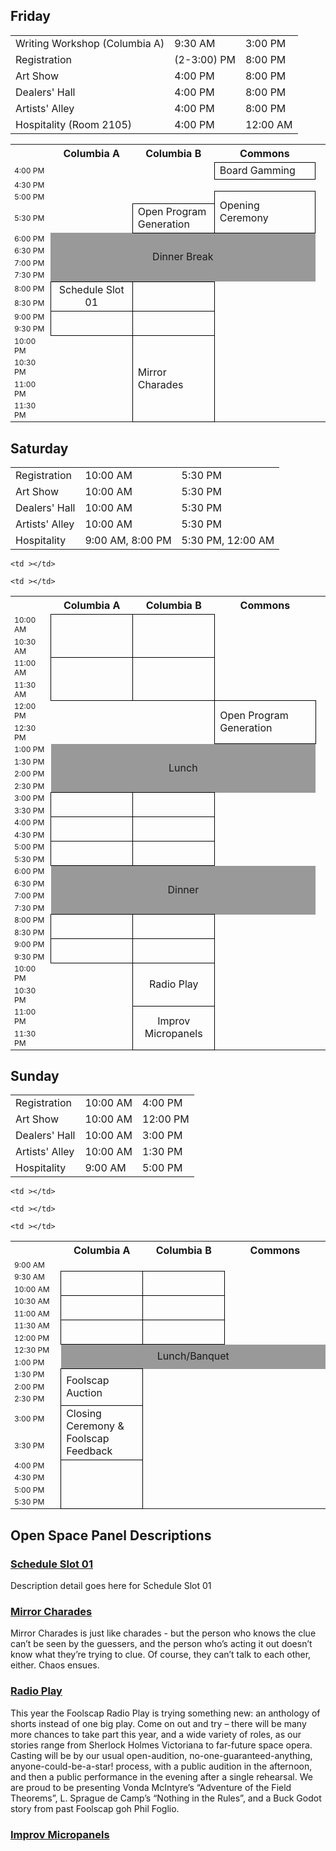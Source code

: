 <style>
.schedule .time { font-size: 75%;}
.schedule .planned {border: 1px solid black;}
.schedule .break {text-align: center; vertical-align: middle; background-color: #999;}
.schedule .openspace {text-align: center; border: 1px solid black;}
.schedule a {text-decoration: none}
</style>
<!--
 #schedule_XX anchors in the schedule blocks
#detail_XX ancors in the detail paragraphs
so you can navigate back and forth by selecting the titles
-->
## Friday
<table class="schedule">
  <tr>
    <td>Writing Workshop (Columbia A)
    <td>9:30 AM
    <td>3:00 PM
  </tr>
  <tr>
    <td>Registration
    <td>(2-3:00) PM
    <td>8:00 PM
  </tr>
  <tr>
    <td>Art Show
    <td>4:00 PM
    <td>8:00 PM
  </tr>
  <tr>
    <td>Dealers' Hall
    <td>4:00 PM
    <td>8:00 PM
  </tr>
  <tr>
    <td>Artists' Alley
    <td>4:00 PM
    <td>8:00 PM
  </tr>  
  <tr>
    <td>Hospitality (Room 2105)
    <td>4:00 PM
    <td>12:00 AM
  </tr>  
</table>

<table class="schedule">
  <tr>
	<th ></th>
	<th width="26%">Columbia A</th>
	<th width="26%">Columbia B</th>
	<th width="32%">Commons</th>
  </tr>
  <tr>
	<td class="time">4:00 PM</td>
	<td ></td>
	<td ></td>
	<td class="planned">Board Gamming</td>
  </tr>
  <tr>
	<td class="time">4:30 PM</td>
	<td ></td>
	<td ></td>

  </tr>
  <tr>
	<td class="time">5:00 PM</td>
	<td ></td>
	<td ></td>
	<td class="planned" rowspan="2">Opening Ceremony</td>                
  </tr>
  <tr>
	<td class="time">5:30 PM</td>
	<td ></td>
	<td class="planned" rowspan="1">Open Program Generation</td>        
	<td ></td>
  </tr>
  <tr>
	<td class="time">6:00 PM</td>
	<td class="break" colspan="3" rowspan="4">Dinner Break</td>
  </tr>
  <tr>
	<td class="time">6:30 PM</td>
  </tr>
  <tr>
	<td class="time">7:00 PM</td>
  </tr>
  <tr>
	<td class="time">7:30 PM</td>
  </tr>
  <tr>
    <td class="time">8:00 PM</td>
    	<td class="openspace" rowspan="2"><a id="schedule_01"></a><a href="#detail_01">Schedule Slot 01</a></td>
	<td class="openspace" rowspan="2"><a id="schedule_02"></a><a href="#detail_02"></a></td>
  </tr>
  <tr>
	<td class="time">8:30 PM</td>
  </tr>
  <tr>
    <td class="time">9:00 PM</td>
    <td class="openspace" rowspan="2"><a id="schedule_03"></a><a href="#detail_03"></a></td>
    <td class="openspace" rowspan="2"><a id="schedule_04"></a><a href="#detail_04"></a></td>

  </tr>
  <tr>
	<td class="time">9:30 PM</td>
  </tr>
  <tr>
    <td class="time">10:00 PM</td>
    <td class="" rowspan="4"><a id="schedule_05"></a><a href="#detail_05"></a></td>
    <td class="planned" rowspan="4"><a id="schedule_06"></a><a href="#detail_06">Mirror Charades</a></td>
    <td ></td>

  </tr>
  <tr>
	<td class="time">10:30 PM</td>
  </tr>
  <tr>
	<td class="time">11:00 PM</td>

  </tr>
  <tr>
	<td class="time">11:30 PM</td>
	<td ></td>
  </tr>
</table>

## Saturday
<table class="schedule">
  <tr>
    <td>Registration
    <td>10:00 AM
    <td>5:30 PM
  </tr>
  <tr>
    <td>Art Show
    <td>10:00 AM
    <td>5:30 PM      
  </tr>
  <tr>
    <td>Dealers' Hall
    <td>10:00 AM
    <td>5:30 PM
  </tr>
  <tr>
    <td>Artists' Alley
    <td>10:00 AM
    <td>5:30 PM
  </tr>  
  <tr>
    <td>Hospitality 
    <td>9:00 AM, 8:00 PM
    <td>5:30 PM, 12:00 AM
  </tr>
</table>
<table class="schedule">
  <tr>
    <th ></th>
    <th width="26%">Columbia A</th>
    <th width="26%">Columbia B</th>
    <th width="32%">Commons</th>
  </tr>
  <!-- tr>
	<td class="time">8:00 AM</td>
	<td ></td>
	<td ></td>
	<td class="planned" rowspan="4">?Coffee Walk?<br><small>(meets in Commons at 8AM, departs at 8:10)</small></td>
  </tr>
  <tr>
	<td class="time">8:30 AM</td>
	<td ></td>
	<td ></td>
  </tr>
  <tr>
	<td class="time">9:00 AM</td>

  </tr>
  <tr>
	<td class="time">9:30 AM</td>
  </tr -->
  <tr>
    <td class="time">10:00 AM</td>
    	<td class="openspace" rowspan="2"><a id="schedule_07"></a><a href="#detail_07"> <!-- title here --> </a></td>
	<td class="openspace" rowspan="2"><a id="schedule_08"></a><a href="#detail_08"> <!-- title here --> </a></td>
	<td ></td>
  </tr>
  <tr>
	<td class="time">10:30 AM</td>
  </tr>
  <tr>
    <td class="time">11:00 AM</td>
	<td class="openspace" rowspan="2"><a id="schedule_09"></a><a href="#detail_09"> <!-- title here --> </a></td>
	<td class="openspace" rowspan="2"><a id="schedule_10"></a><a href="#detail_10"> <!-- title here --> </a></td>

  </tr>
  <tr>
	<td class="time">11:30 AM</td>
	<td ></td>
	<td ></td>
  </tr>
  <tr>
	<td class="time">12:00 PM</td>
	<td ></td>
	<td ></td>
	<td class="planned" rowspan="2">Open Program Generation</td>
  </tr>
  <tr>
	<td class="time">12:30 PM</td>
  </tr>
  <tr>
    <td class="time">1:00 PM</td>
    <td class="break" colspan="3" rowspan="4">Lunch</td>
  </tr>
  <tr>
    <td class="time">1:30 PM</td>
    	<td ></td>

	<td ></td>
  </tr>
  <tr>
	<td class="time">2:00 PM</td>
	<td ></td>
  </tr>
  <tr>
	<td class="time">2:30 PM</td>
	<td ></td>
  </tr>
  <tr>
    <td class="time">3:00 PM</td>
    	<td class="openspace" rowspan="2"><a id="schedule_11"></a><a href="#detail_11"> <!-- title here --> </a></td>
	<td class="openspace" rowspan="2"><a id="schedule_12"></a><a href="#detail_12"> <!-- title here --> </a></td>
	<td ></td>
  </tr>
  <tr>
	<td class="time">3:30 PM</td>
	<td ></td>
  </tr>
  <tr>
    <td class="time">4:00 PM</td>
    	<td class="openspace" rowspan="2"><a id="schedule_13"></a><a href="#detail_13"> <!-- title here --> </a></td>
	<td class="openspace" rowspan="2"><a id="schedule_14"></a><a href="#detail_14"> <!-- title here --> </a></td>
	<td ></td>

  </tr>
  <tr>
	<td class="time">4:30 PM</td>
	<td ></td>
  </tr>
  <tr>
    <td class="time">5:00 PM</td>
    	<td class="openspace" rowspan="2"><a id="schedule_15"></a><a href="#detail_15"> <!-- title here --> </a></td>
	<td class="openspace" rowspan="2"><a id="schedule_16"></a><a href="#detail_16"> <!-- title here --> </a></td>
	<td ></td>
  </tr>
  <tr>
	<td class="time">5:30 PM</td>

  </tr>
  <tr>
    <td class="time">6:00 PM</td>
    	<td class="break" colspan="3" rowspan="4">Dinner</td>
  </tr>
  <tr>
	<td class="time">6:30 PM</td>
  </tr>
  <tr>
	<td class="time">7:00 PM</td>
  </tr>
  <tr>
	<td class="time">7:30 PM</td>
  </tr>
  <tr>
	<td class="time">8:00 PM</td>
	<td class="openspace" rowspan="2"><a id="schedule_17"></a><a href="#detail_17"> <!-- title here --> </a></td>
	<td class="openspace" rowspan="2"><a id="schedule_18"></a><a href="#detail_18"> <!-- title here --> </a></td>
	<td ></td>
  </tr>
  <tr>
	<td class="time">8:30 PM</td>
	<td ></td>
  </tr>
  <tr>
    <td class="time">9:00 PM</td>
    <td class="openspace" rowspan="2"><a id="schedule_19"></a><a href="#detail_19"> <!-- title here --> </a></td>
    <td class="openspace" rowspan="2"><a id="schedule_20"></a><a href="#detail_20"><!-- title here --> </a></td>
    <td ></td>
  </tr>
  <tr>
	<td class="time">9:30 PM</td>
  </tr>
  <tr>
    <td class="time">10:00 PM</td>
    <td ></td>
    <td class="openspace" rowspan="2"><a id="schedule_21"></a><a href="#detail_21"> Radio Play</a></td>

  </tr>
  <tr>
	<td class="time">10:30 PM</td>
  </tr>
  <tr>
    <td class="time">11:00 PM</td>
    <td ></td>
    <td class="openspace" rowspan="2"><a id="schedule_22"></a><a href="#detail_22">Improv Micropanels</a></td>
  </tr>
  <tr>
    <td class="time">11:30 PM</td>

	<td ></td>
  </tr>
</table>

## Sunday
<table>
  <tr>
    <td>Registration
    <td>10:00 AM
    <td>4:00 PM
  </tr>
  <tr>
    <td>Art Show
    <td>10:00 AM
    <td>12:00 PM      
  </tr>
  <tr>
    <td>Dealers' Hall
    <td>10:00 AM
    <td>3:00 PM
  </tr>
  <tr>
    <td>Artists' Alley
    <td>10:00 AM
    <td>1:30 PM
  </tr>  
  <tr>
    <td>Hospitality 
    <td>9:00 AM
    <td>5:00 PM
  </tr>  
</table>

<table class="schedule">
  <tr>
	<th ></th>
	<th width="26%">Columbia A</th>
	<th width="26%">Columbia B</th>
	<th width="32%">Commons</th>
  </tr>
  <tr>
    <td class="time">9:00 AM</td>
    <td ></td>
  </tr>
  <tr>
    <td class="time">9:30 AM</td>
    <td class="openspace" rowspan="2"><a id="schedule_24"></a><a href="#detail_24"> <!-- title here --> </a></td>
    <td class="openspace" rowspan="2"><a id="schedule_25"></a><a href="#detail_25"> <!-- title here --> </a></td>        
    <td ></td>
  </tr>
  <tr>
    <td class="time">10:00 AM</td>
    <td ></td>
  </tr>
  <tr>
    <td class="time">10:30 AM</td>
    <td class="openspace" rowspan="2"><a id="schedule_26"></a><a href="#detail_26"> <!-- title here --> </a></td>
    <td class="openspace" rowspan="2"><a id="schedule_27"></a><a href="#detail_27"> <!-- title here --> </a></td>
    <td ></td>
  </tr>
  <tr>
	<td class="time">11:00 AM</td>

	<td ></td>
  </tr>
  <tr>
	<td class="time">11:30 AM</td>
	<td class="openspace" rowspan="2"><a id="schedule_28"></a><a href="#detail_28"> <!-- title here --> </a></td>
	<td class="openspace" rowspan="2"><a id="schedule_29"></a><a href="#detail_29"> <!-- title here --> </a></td>
	<td ></td>
  </tr>
  <tr>
    <td class="time">12:00 PM</td>

  </tr>
  <tr>
    <td class="time">12:30 PM</td>
    <td class="break" colspan="3" rowspan="2">Lunch/Banquet</td>
  </tr>
  <tr>
    <td class="time">1:00 PM</td>

  </tr>
  <tr>
    <td class="time">1:30 PM</td>
    	<td class="planned" rowspan="3">Foolscap Auction</td>    
  </tr>
  <tr>
	<td class="time">2:00 PM</td>
	<td ></td>

	<td ></td>
  </tr>
  <tr>
	<td class="time">2:30 PM</td>
	<td ></td>
	<td ></td>
  </tr>
  <tr>
	<td class="time">3:00 PM</td>
    	<td class="planned" rowspan="2">Closing Ceremony &amp; Foolscap Feedback</td>
	<td ></td>
  </tr>
  <tr>
    <td class="time">3:30 PM</td>


	<td ></td>
  </tr>
  <tr>
    <td class="time">4:00 PM</td>
    	<td class="planned" rowspan="5"></td>
  </tr>
  <tr>
	<td class="time">4:30 PM</td>
	<td ></td>
	<td ></td>
  </tr>
  <tr>
	<td class="time">5:00 PM</td>
	<td ></td>
	<td ></td>
  </tr>
  <tr>
	<td class="time">5:30 PM</td>
	<td ></td>
	<td ></td>
  </tr>
</table>

## Open Space Panel Descriptions

<!-- ### <a id="open"></a> -->
<!-- 
(eval-expression (quote (dotimes (i 40) (insert (format "### <a id=\"detail_%02d\"></a> <a href=\"#schedule_%02d\"> <!-- title here CLOSE_COMMENT</a>\n" (1+ i) (1+ i))))) nil) 
  -->
<!--
### Test title<a id="detail_01"></a>
Description goes here
  -->
### <a id="detail_01"></a><a href="#schedule_01">Schedule Slot 01</a>
Description detail goes here for Schedule Slot 01

### <a id="detail_02"></a> <a href="#schedule_02"> <!-- title here --> </a>
### <a id="detail_03"></a> <a href="#schedule_03"> <!-- title here --> </a>

### <a id="detail_04"></a> <a href="#schedule_04"> <!-- title here --> </a>


### <a id="detail_05"></a> <a href="#schedule_05"><!-- title here --> </a>


### <a id="detail_06"></a> <a href="#schedule_06"> Mirror Charades </a>
Mirror Charades is just like charades - but the person who knows the clue can’t be seen by the guessers, and the person who’s acting it out doesn’t know what they’re trying to clue. Of course, they can’t talk to each other, either. Chaos ensues.

### <a id="detail_07"></a> <a href="#schedule_07"> <!-- title here --> </a>
### <a id="detail_08"></a> <a href="#schedule_08"> <!-- title here --> </a>
### <a id="detail_09"></a> <a href="#schedule_09"> <!-- title here --> </a>
### <a id="detail_10"></a> <a href="#schedule_10"> <!-- title here --> </a>
### <a id="detail_11"></a> <a href="#schedule_11"> <!-- title here --> </a>
### <a id="detail_12"></a> <a href="#schedule_12"> <!-- title here --> </a>
### <a id="detail_13"></a> <a href="#schedule_13"> <!-- title here --> </a>
### <a id="detail_14"></a> <a href="#schedule_14"> <!-- title here --> </a>
### <a id="detail_15"></a> <a href="#schedule_15"> <!-- title here --> </a>
### <a id="detail_16"></a> <a href="#schedule_16"> <!-- title here --> </a>
### <a id="detail_17"></a> <a href="#schedule_17"> <!-- title here --> </a>
### <a id="detail_18"></a> <a href="#schedule_18"> <!-- title here --> </a>
### <a id="detail_19"></a> <a href="#schedule_19"> <!-- title here --> </a>
### <a id="detail_20"></a> <a href="#schedule_20">Radio Play</a>
This year the Foolscap Radio Play is trying something new: an anthology of shorts instead of one big play. Come on out and try – there will be many more chances to take part this year, and a wide variety of roles, as our stories range from Sherlock Holmes Victoriana to far-future space opera.
Casting will be by our usual open-audition, no-one-guaranteed-anything, anyone-could-be-a-star! process, with a public audition in the afternoon, and then a public performance in the evening after a single rehearsal.
We are proud to be presenting Vonda McIntyre’s “Adventure of the Field Theorems”, L. Sprague de Camp’s “Nothing in the Rules”, and a Buck Godot story from past Foolscap goh Phil Foglio.
### <a id="detail_21"></a> <a href="#schedule_21"> <!-- title here --> </a>
### <a id="detail_22"></a> <a href="#schedule_22">Improv Micropanels</a>
### <a id="detail_23"></a> <a href="#schedule_23"> <!-- title here --> </a>
### <a id="detail_24"></a> <a href="#schedule_24"> <!-- title here --> </a>
### <a id="detail_25"></a> <a href="#schedule_25"> <!-- title here --> </a>
### <a id="detail_26"></a> <a href="#schedule_26"> <!-- title here --> </a>
### <a id="detail_27"></a> <a href="#schedule_27"> <!-- title here --> </a>
### <a id="detail_28"></a> <a href="#schedule_28"> <!-- title here --> </a>
### <a id="detail_29"></a> <a href="#schedule_29"> <!-- title here --> </a>
### <a id="detail_30"></a> <a href="#schedule_30"> <!-- title here --> </a>
### <a id="detail_31"></a> <a href="#schedule_31"> <!-- title here --> </a>
### <a id="detail_32"></a> <a href="#schedule_32"> <!-- title here --> </a>
### <a id="detail_33"></a> <a href="#schedule_33"> <!-- title here --> </a>
### <a id="detail_34"></a> <a href="#schedule_34"> <!-- title here --> </a>
### <a id="detail_35"></a> <a href="#schedule_35"> <!-- title here --> </a>
### <a id="detail_36"></a> <a href="#schedule_36"> <!-- title here --> </a>
### <a id="detail_37"></a> <a href="#schedule_37"> <!-- title here --> </a>
### <a id="detail_38"></a> <a href="#schedule_38"> <!-- title here --> </a>
### <a id="detail_39"></a> <a href="#schedule_39"> <!-- title here --> </a>
### <a id="detail_40"></a> <a href="#schedule_40"> <!-- title here --> </a>


<!--
### Scratch My (Book) Itch <a id="open24"></a>
Do you have a story type? The kind of story that is up your alley, that pushes your buttons? What are some common ones (psychic kids, super-power school, werewolves in space)? Are some books a more easy access than others in the SF/F genre? Are there Level 100 books that anyone can read, 300 level books that only SF fans can appreciate, 500 level books only for experienced types? Let's make some recommendations and talk about who they're best for.

### Sustaining Foolscap<a id="open27"></a>
   Foolscap is run by a small cadre of volunteers, and recent life events have made that number smaller. Come learn about where we're going, how to help, and why running Foolscap is fun.
    -->
